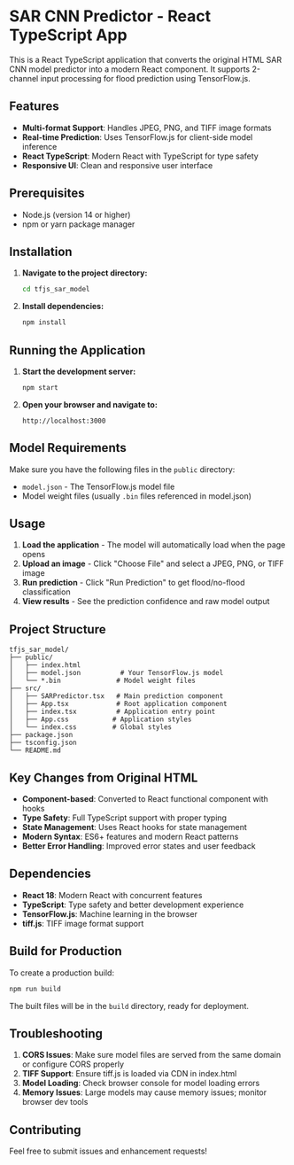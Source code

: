 # SAR CNN Predictor - React TypeScript App

This is a React TypeScript application that converts the original HTML SAR CNN model predictor into a modern React component. It supports 2-channel input processing for flood prediction using TensorFlow.js.

## Features

- **Multi-format Support**: Handles JPEG, PNG, and TIFF image formats
- **Real-time Prediction**: Uses TensorFlow.js for client-side model inference
- **React TypeScript**: Modern React with TypeScript for type safety
- **Responsive UI**: Clean and responsive user interface

## Prerequisites

- Node.js (version 14 or higher)
- npm or yarn package manager

## Installation

1. **Navigate to the project directory:**
   ```bash
   cd tfjs_sar_model
   ```

2. **Install dependencies:**
   ```bash
   npm install
   ```

## Running the Application

1. **Start the development server:**
   ```bash
   npm start
   ```

2. **Open your browser and navigate to:**
   ```
   http://localhost:3000
   ```

## Model Requirements

Make sure you have the following files in the `public` directory:
- `model.json` - The TensorFlow.js model file
- Model weight files (usually `.bin` files referenced in model.json)

## Usage

1. **Load the application** - The model will automatically load when the page opens
2. **Upload an image** - Click "Choose File" and select a JPEG, PNG, or TIFF image
3. **Run prediction** - Click "Run Prediction" to get flood/no-flood classification
4. **View results** - See the prediction confidence and raw model output

## Project Structure

```
tfjs_sar_model/
├── public/
│   ├── index.html
│   ├── model.json          # Your TensorFlow.js model
│   └── *.bin              # Model weight files
├── src/
│   ├── SARPredictor.tsx   # Main prediction component
│   ├── App.tsx            # Root application component
│   ├── index.tsx          # Application entry point
│   ├── App.css           # Application styles
│   └── index.css         # Global styles
├── package.json
├── tsconfig.json
└── README.md
```

## Key Changes from Original HTML

- **Component-based**: Converted to React functional component with hooks
- **Type Safety**: Full TypeScript support with proper typing
- **State Management**: Uses React hooks for state management
- **Modern Syntax**: ES6+ features and modern React patterns
- **Better Error Handling**: Improved error states and user feedback

## Dependencies

- **React 18**: Modern React with concurrent features
- **TypeScript**: Type safety and better development experience
- **TensorFlow.js**: Machine learning in the browser
- **tiff.js**: TIFF image format support

## Build for Production

To create a production build:

```bash
npm run build
```

The built files will be in the `build` directory, ready for deployment.

## Troubleshooting

1. **CORS Issues**: Make sure model files are served from the same domain or configure CORS properly
2. **TIFF Support**: Ensure tiff.js is loaded via CDN in index.html
3. **Model Loading**: Check browser console for model loading errors
4. **Memory Issues**: Large models may cause memory issues; monitor browser dev tools

## Contributing

Feel free to submit issues and enhancement requests!